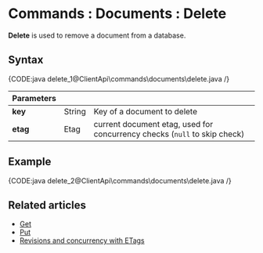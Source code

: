 # Commands : Documents : Delete

**Delete** is used to remove a document from a database.

## Syntax

{CODE:java delete_1@ClientApi\commands\documents\delete.java /}

| Parameters | | |
| ------------- | ------------- | ----- |
| **key** | String | Key of a document to delete |
| **etag** | Etag | current document etag, used for concurrency checks (`null` to skip check) |

## Example

{CODE:java delete_2@ClientApi\commands\documents\delete.java /}

## Related articles

- [Get](../../../client-api/commands/documents/get)  
- [Put](../../../client-api/commands/documents/put)  
- [Revisions and concurrency with ETags](../../../client-api/concurrency/revisions-and-concurrency-with-etags)   